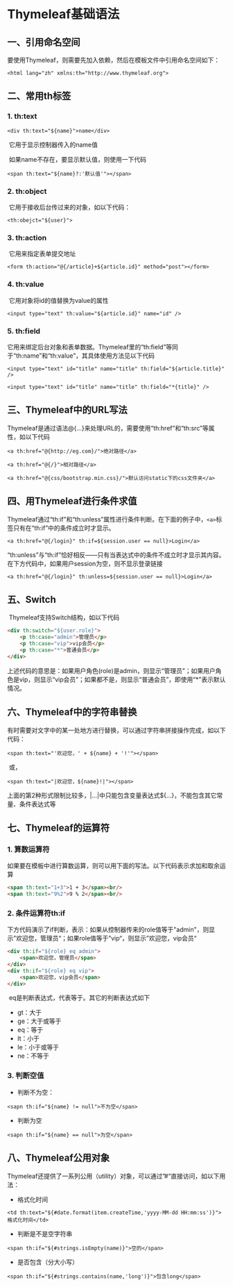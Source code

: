 # Thymeleaf基础语法

## 一、引用命名空间

要使用Thymeleaf，则需要先加入依赖，然后在模板文件中引用命名空间如下：

`<html lang="zh" xmlns:th="http://www.thymeleaf.org">`

## 二、常用th标签

### 1. th:text

`<div th:text="${name}">name</div>`

​	它用于显示控制器传入的name值

​	如果name不存在，要显示默认值，则使用一下代码

`<span th:text="${name}?:'默认值'"></span>`

### 2. th:object

​	它用于接收后台传过来的对象，如以下代码：

`<th:obejct="${user}">`

### 3. th:action

​	它用来指定表单提交地址

`<form th:action="@{/article}+${article.id}" method="post"></form>`

### 4. th:value

​	它用对象将id的值替换为value的属性

`<input type="text" th:value="${article.id}" name="id" />`

### 5. th:field

​	它用来绑定后台对象和表单数据。Thymeleaf里的“th:field”等同于“th:name”和“th:value”，其具体使用方法见以下代码

`<input type="text" id="title" name="title" th:field="${article.title}" />`

`<input type="text" id="title" name="title" th:field="*{title}" />`

## 三、Thymeleaf中的URL写法

​	Thymeleaf是通过语法@{...}来处理URL的，需要使用“th:href”和“th:src”等属性，如以下代码

`<a th:href="@{http://eg.com}/">绝对路径</a>`

`<a th:href="@{/}">相对路径</a>`

`<a th:href="@{css/bootstrap.min.css}/">默认访问static下的css文件夹</a>`

## 四、用Thymeleaf进行条件求值

​	Thymeleaf通过“th:if”和“th:unless”属性进行条件判断。在下面的例子中，`<a>`标签只有在“th:if”中的条件成立时才显示。

`<a th:href="@{/login}" th:if=${session.user == null}>Login</a>`

​	“th:unless”与“th:if”恰好相反——只有当表达式中的条件不成立时才显示其内容。在下方代码中，如果用户session为空，则不显示登录链接

`<a th:href="@{/login}" th:unless=${session.user == null}>Login</a>`

## 五、Switch

​	Thymeleaf支持Switch结构，如以下代码

```html
<div th:switch="${user.role}">
    <p th:case="admin">管理员</p>
    <p th:case="vip">vip会员</p>
    <p th:case="*">普通会员</p>
</div>
```

​	上述代码的意思是：如果用户角色(role)是admin，则显示“管理员”；如果用户角色是vip，则显示“vip会员”；如果都不是，则显示“普通会员”，即使用“*”表示默认情况。

## 六、Thymeleaf中的字符串替换

​	有时需要对文字中的某一处地方进行替换，可以通过字符串拼接操作完成，如以下代码：

`<span th:text="'欢迎您，' + ${name} + '!'"></span>`

​	或，

``<span th:text="|欢迎您，${name}!|"></span>``

​	上面的第2种形式限制比较多，|...|中只能包含变量表达式${...}，不能包含其它常量、条件表达式等

## 七、Thymeleaf的运算符

### 1. 算数运算符

​	如果要在模板中进行算数运算，则可以用下面的写法。以下代码表示求加和取余运算

```html
<span th:text="1+3">1 + 3</span><br/>
<span th:text="9%2">9 % 2</span><br/>
```

### 2. 条件运算符th:if

​	下方代码演示了if判断，表示：如果从控制器传来的role值等于"admin"，则显示”欢迎您，管理员“；如果role值等于”vip“，则显示”欢迎您，vip会员“

```html
<div th:if="${role} eq admin">
    <span>欢迎您，管理员</span>
</div>
<div th:if="${role} eq vip">
    <span>欢迎您，vip会员</span>
</div>
```

​	eq是判断表达式，代表等于。其它的判断表达式如下

* gt：大于
* ge：大于或等于
* eq：等于
* lt：小于
* le：小于或等于
* ne：不等于

### 3. 判断空值

* 判断不为空：

`<sapn th:if="${name} != null">不为空</span>`

* 判断为空

`<sapn th:if="${name} == null">为空</span>`

## 八、Thymeleaf公用对象

​	Thymeleaf还提供了一系列公用（utility）对象，可以通过”#“直接访问，如以下用法：

* 格式化时间

`<td th:text="${#date.format(item.createTime,'yyyy-MM-dd HH:mm:ss')}">格式化时间</td>`

* 判断是不是空字符串

`<span th:if="${#strings.isEmpty(name)}">空的</span>`

* 是否包含（分大小写）

`<span th:if="${#strings.contains(name,'long')}">包含long</span>`